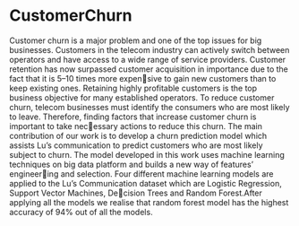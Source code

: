 # CustomerChurn
Customer churn is a major problem and one of the top issues for big businesses.
Customers in the telecom industry can actively switch between operators and have
access to a wide range of service providers. Customer retention has now surpassed
customer acquisition in importance due to the fact that it is 5–10 times more expensive to gain new customers than to keep existing ones. Retaining highly profitable
customers is the top business objective for many established operators. To reduce
customer churn, telecom businesses must identify the consumers who are most likely
to leave.
Therefore, finding factors that increase customer churn is important to take necessary actions to reduce this churn. The main contribution of our work is to develop
a churn prediction model which assists Lu’s communication to predict customers who
are most likely subject to churn. The model developed in this work uses machine
learning techniques on big data platform and builds a new way of features’ engineering and selection. Four different machine learning models are applied to the Lu’s
Communication dataset which are Logistic Regression, Support Vector Machines, Decision Trees and Random Forest.After applying all the models we realise that random
forest model has the highest accuracy of 94% out of all the models.
